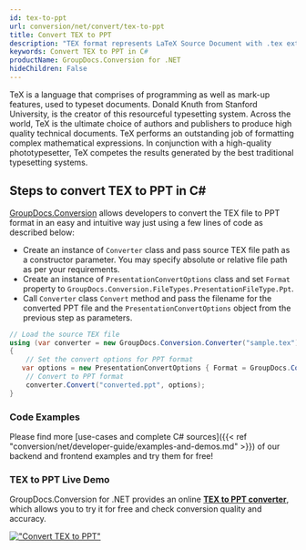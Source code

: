 ```yaml
---
id: tex-to-ppt
url: conversion/net/convert/tex-to-ppt
title: Convert TEX to PPT
description: "TEX format represents LaTeX Source Document with .tex extension. Learn how to convert TEX to PPT file programmatically in C# language using GroupDocs.Conversion for .NET library."
keywords: Convert TEX to PPT in C#
productName: GroupDocs.Conversion for .NET
hideChildren: False
---
```


TeX is a language that comprises of programming as well as mark-up features, used to typeset documents. Donald Knuth from Stanford University, is the creator of this resourceful typesetting system. Across the world, TeX is the ultimate choice of authors and publishers to produce high quality technical documents. TeX performs an outstanding job of formatting complex mathematical expressions. In conjunction with a high-quality phototypesetter, TeX competes the results generated by the best traditional typesetting systems.

## Steps to convert TEX to PPT in C#

[GroupDocs.Conversion](https://products.groupdocs.com/conversion/net) allows developers to convert the TEX file to PPT format in an easy and intuitive way just using a few lines of code as described below:

* Create an instance of `Converter` class and pass source TEX file path as a constructor parameter. You may specify absolute or relative file path as per your requirements. 
* Create an instance of `PresentationConvertOptions` class and set `Format` property to `GroupDocs.Conversion.FileTypes.PresentationFileType.Ppt`.
* Call `Converter` class `Convert` method and pass the filename for the converted PPT file and the `PresentationConvertOptions` object from the previous step as parameters.

```csharp
// Load the source TEX file
using (var converter = new GroupDocs.Conversion.Converter("sample.tex"))
{
    // Set the convert options for PPT format
   var options = new PresentationConvertOptions { Format = GroupDocs.Conversion.FileTypes.PresentationFileType.Ppt };
    // Convert to PPT format
    converter.Convert("converted.ppt", options);
}
```

### Code Examples

Please find more [use-cases and complete C# sources]({{< ref "conversion/net/developer-guide/examples-and-demos.md" >}}) of our backend and frontend examples and try them for free!

### TEX to PPT Live Demo

GroupDocs.Conversion for .NET provides an online [**TEX to PPT converter**](https://products.groupdocs.app/conversion/tex-to-ppt), which allows you to try it for free and check conversion quality and accuracy.

[!["Convert TEX to PPT"](conversion/net/images/convert-to-ppt/convert-tex-to-ppt.png)](https://products.groupdocs.app/conversion/tex-to-ppt)